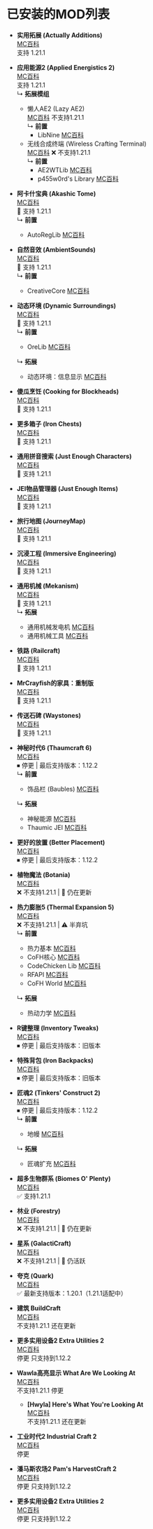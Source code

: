 # 已安装的MOD列表
- **实用拓展 (Actually Additions)**  
  [MC百科](http://mcmod.cn/class/550.html)  
  支持 1.21.1

- **应用能源2 (Applied Energistics 2)**  
  [MC百科](https://www.mcmod.cn/class/260.html)  
  支持 1.21.1  
  ↳ **拓展模组**  
  - 懒人AE2 (Lazy AE2)  
    [MC百科](https://www.mcmod.cn/class/1799.html) 不支持1.21.1  
    ↳ **前置**  
    - LibNine [MC百科](https://www.mcmod.cn/class/1800.html)
  - 无线合成终端 (Wireless Crafting Terminal)  
    [MC百科](https://www.mcmod.cn/class/742.html) ❌ 不支持1.21.1  
    ↳ **前置**  
    - AE2WTLib [MC百科](https://www.mcmod.cn/class/1419.html)  
    - p455w0rd's Library [MC百科](https://www.mcmod.cn/class/794.html)

- **阿卡什宝典 (Akashic Tome)**  
  [MC百科](https://www.mcmod.cn/class/688.html)  
  📌 支持 1.21.1  
  ↳ **前置**  
  - AutoRegLib [MC百科](https://www.mcmod.cn/class/698.html)

- **自然音效 (AmbientSounds)**  
  [MC百科](https://www.mcmod.cn/class/2947.html)  
  📌 支持 1.21.1  
  ↳ **前置**  
  - CreativeCore [MC百科](https://www.mcmod.cn/class/1283.html)

- **动态环境 (Dynamic Surroundings)**  
  [MC百科](https://www.mcmod.cn/class/1083.html)  
  📌 支持 1.21.1  
  ↳ **前置**  
  - OreLib [MC百科](https://www.mcmod.cn/class/1476.html)

  ↳ **拓展**  
  - 动态环境：信息显示 [MC百科](https://www.mcmod.cn/class/1500.html)

- **傻瓜烹饪 (Cooking for Blockheads)**  
  [MC百科](https://www.mcmod.cn/class/468.html)  
  📌 支持 1.21.1

- **更多箱子 (Iron Chests)**  
  [MC百科](https://www.mcmod.cn/class/20.html)  
  📌 支持 1.21.1

- **通用拼音搜索 (Just Enough Characters)**  
  [MC百科](https://www.mcmod.cn/class/840.html)  
  📌 支持 1.21.1

- **JEI物品管理器 (Just Enough Items)**  
  [MC百科](https://www.mcmod.cn/class/459.html)  
  📌 支持 1.21.1

- **旅行地图 (JourneyMap)**  
  [MC百科](https://www.mcmod.cn/class/198.html)  
  📌 支持 1.21.1

- **沉浸工程 (Immersive Engineering)**  
  [MC百科](https://www.mcmod.cn/class/463.html)  
  📌 支持 1.21.1

- **通用机械 (Mekanism)**  
  [MC百科](https://www.mcmod.cn/class/187.html)  
  📌 支持 1.21.1  
  ↳ **拓展**  
  - 通用机械发电机 [MC百科](https://www.mcmod.cn/class/1323.html)  
  - 通用机械工具 [MC百科](https://www.mcmod.cn/class/1615.html)

- **铁路 (Railcraft)**  
  [MC百科](https://www.mcmod.cn/class/6.html)  
  📌 支持 1.21.1

- **MrCrayfish的家具：重制版**  
  [MC百科](https://www.mcmod.cn/class/15668.html)  
  📌 支持 1.21.1

- **传送石碑 (Waystones)**  
  [MC百科](https://www.mcmod.cn/class/1339.html)  
  📌 支持 1.21.1

- **神秘时代6 (Thaumcraft 6)**  
  [MC百科](https://www.mcmod.cn/class/956.html)  
  ⏹ 停更 | 最后支持版本：1.12.2  
  ↳ **前置**  
  - 饰品栏 (Baubles) [MC百科](https://www.mcmod.cn/class/473.html)  

  ↳ **拓展**  
  - 神秘能源 [MC百科](https://www.mcmod.cn/class/385.html)  
  - Thaumic JEI [MC百科](https://www.mcmod.cn/class/1008.html)

- **更好的放置 (Better Placement)**  
  [MC百科](https://www.mcmod.cn/class/3063.html)  
  ⏹ 停更 | 最后支持版本：1.12.2

- **植物魔法 (Botania)**  
  [MC百科](https://www.mcmod.cn/class/332.html)  
  ❌ 不支持1.21.1 | 🚧 仍在更新

- **热力膨胀5 (Thermal Expansion 5)**  
  [MC百科](https://www.mcmod.cn/class/634.html)  
  ❌ 不支持1.21.1 | ⚠️ 半弃坑  
  ↳ **前置**  
  - 热力基本 [MC百科](https://www.mcmod.cn/class/425.html)  
  - CoFH核心 [MC百科](https://www.mcmod.cn/class/600.html)  
  - CodeChicken Lib [MC百科](https://www.mcmod.cn/class/562.html)  
  - RFAPI [MC百科](https://www.mcmod.cn/class/842.html)  
  - CoFH World [MC百科](https://www.mcmod.cn/class/843.html)  

  ↳ **拓展**  
  - 热动力学 [MC百科](https://www.mcmod.cn/class/480.html)

- **R键整理 (Inventory Tweaks)**  
  [MC百科](https://www.mcmod.cn/class/73.html)  
  ⏹ 停更 | 最后支持版本：旧版本

- **特殊背包 (Iron Backpacks)**  
  [MC百科](https://www.mcmod.cn/class/538.html)  
  ⏹ 停更 | 最后支持版本：旧版本

- **匠魂2 (Tinkers' Construct 2)**  
  [MC百科](https://www.mcmod.cn/class/683.html)  
  ⏹ 停更 | 最后支持版本：1.12.2  
  ↳ **前置**  
  - 地幔 [MC百科](https://www.mcmod.cn/class/329.html)  

  ↳ **拓展**  
  - 匠魂扩充 [MC百科](https://www.mcmod.cn/class/670.html)

- **超多生物群系 (Biomes O' Plenty)**  
  [MC百科](https://www.mcmod.cn/class/108.html)  
  ✅ 支持1.21.1
  
- **林业 (Forestry)**  
  [MC百科](https://www.mcmod.cn/class/5.html)  
  ❌ 不支持1.21.1 | 🚧 仍在更新

- **星系 (GalactiCraft)**  
  [MC百科](https://www.mcmod.cn/class/194.html)  
  ❌ 不支持1.21.1 | 🚧 仍活跃

- **夸克 (Quark)**  
  [MC百科](https://www.mcmod.cn/class/527.html)  
  ✅ 最新支持版本：1.20.1（1.21.1适配中）

- **建筑 BuildCraft**  
  [MC百科](https://www.mcmod.cn/class/4.html)  
  不支持1.21.1 还在更新

- **更多实用设备2 Extra Utilities 2**  
  [MC百科](https://www.mcmod.cn/class/616.html)  
  停更 只支持到1.12.2

- **Wawla高亮显示 What Are We Looking At**  
  [MC百科](https://www.mcmod.cn/class/1201.html)  
  不支持1.21.1 停更
  - **[Hwyla] Here's What You're Looking At**  
    [MC百科](https://www.mcmod.cn/class/668.html)  
    不支持1.21.1 还在更新

- **工业时代2 Industrial Craft 2**  
  [MC百科](https://www.mcmod.cn/class/2.html)  
  停更 

- **潘马斯农场2 Pam's HarvestCraft 2**  
  [MC百科](https://www.mcmod.cn/class/2372.html)  
  停更 只支持到1.12.2

- **更多实用设备2 Extra Utilities 2**  
  [MC百科](https://www.mcmod.cn/class/616.html)  
  停更 只支持到1.12.2
